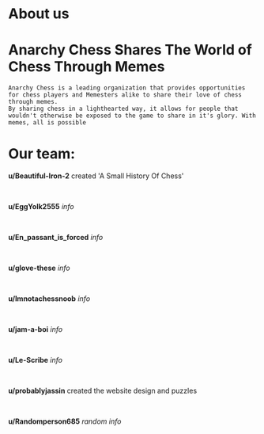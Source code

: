 # About us

# Anarchy Chess Shares The World of Chess Through Memes

    Anarchy Chess is a leading organization that provides opportunities for chess players and Memesters alike to share their love of chess through memes. 
    By sharing chess in a lighthearted way, it allows for people that wouldn't otherwise be exposed to the game to share in it's glory. With memes, all is possible

# Our team:

**u/Beautiful-Iron-2**
created 'A Small History Of Chess'

<br>

**u/EggYolk2555**
*info*

<br>

**u/En_passant_is_forced**
*info*

<br>

**u/glove-these**
*info*

<br>

**u/Imnotachessnoob**
*info*

<br>

**u/jam-a-boi**
*info*

<br>

**u/Le-Scribe**
*info*

<br>

**u/probablyjassin**
created the website design and puzzles

<br>

**u/Randomperson685**
*random info*
